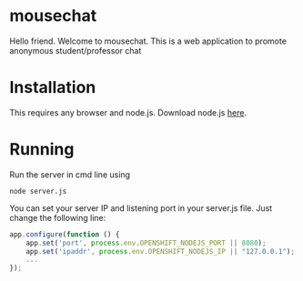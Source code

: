 # mousechat
Hello friend. Welcome to mousechat. This is a web application to promote anonymous student/professor chat

# Installation
This requires any browser and node.js. Download node.js [here](https://nodejs.org/).

# Running
Run the server in cmd line using
```
node server.js
```

You can set your server IP and listening port in your server.js file. Just change the following line:

```javascript
app.configure(function () {
	app.set('port', process.env.OPENSHIFT_NODEJS_PORT || 8080);
    app.set('ipaddr', process.env.OPENSHIFT_NODEJS_IP || "127.0.0.1");
    ...
});
```